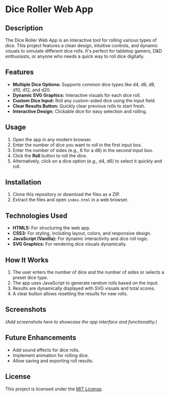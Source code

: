 # Dice Roller Web App

## Description
The Dice Roller Web App is an interactive tool for rolling various types of dice. This project features a clean design, intuitive controls, and dynamic visuals to simulate different dice rolls. It's perfect for tabletop gamers, D&D enthusiasts, or anyone who needs a quick way to roll dice digitally.

## Features
- **Multiple Dice Options:** Supports common dice types like d4, d6, d8, d10, d12, and d20.
- **Dynamic SVG Graphics:** Interactive visuals for each dice roll.
- **Custom Dice Input:** Roll any custom-sided dice using the input field.
- **Clear Results Button:** Quickly clear previous rolls to start fresh.
- **Interactive Design:** Clickable dice for easy selection and rolling.

## Usage
1. Open the app in any modern browser.
2. Enter the number of dice you want to roll in the first input box.
3. Enter the number of sides (e.g., 6 for a d6) in the second input box.
4. Click the **Roll** button to roll the dice.
5. Alternatively, click on a dice option (e.g., d4, d6) to select it quickly and roll.

## Installation
1. Clone this repository or download the files as a ZIP.
2. Extract the files and open `index.html` in a web browser.

## Technologies Used
- **HTML5:** For structuring the web app.
- **CSS3:** For styling, including layout, colors, and responsive design.
- **JavaScript (Vanilla):** For dynamic interactivity and dice roll logic.
- **SVG Graphics:** For rendering dice visuals dynamically.

## How It Works
1. The user enters the number of dice and the number of sides or selects a preset dice type.
2. The app uses JavaScript to generate random rolls based on the input.
3. Results are dynamically displayed with SVG visuals and total scores.
4. A clear button allows resetting the results for new rolls.

## Screenshots
*(Add screenshots here to showcase the app interface and functionality.)*

## Future Enhancements
- Add sound effects for dice rolls.
- Implement animation for rolling dice.
- Allow saving and exporting roll results.

## License
This project is licensed under the [MIT License](LICENSE).


